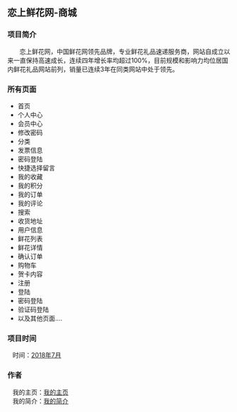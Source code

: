 ## 恋上鲜花网-商城

### 项目简介

&nbsp;&nbsp;&nbsp;&nbsp;&nbsp;&nbsp;&nbsp;恋上鲜花网，中国鲜花网领先品牌，专业鲜花礼品速递服务商，网站自成立以来一直保持高速成长，连续四年增长率均超过100%，目前规模和影响力均位居国内鲜花礼品网站前列，销量已连续3年在同类网站中处于领先。


### 所有页面

- 首页
- 个人中心
- 会员中心
- 修改密码
- 分类
- 发票信息
- 密码登陆
- 快捷选择留言
- 我的收藏
- 我的积分 
- 我的订单
- 我的评论
- 搜索
- 收货地址
- 用户信息
- 鲜花列表
- 鲜花详情
- 确认订单
- 购物车
- 贺卡内容
- 注册
- 登陆
- 密码登陆
- 验证码登陆
- 以及其他页面....

### 项目时间

&nbsp;&nbsp;&nbsp;时间：[2018年7月](https://www.baidu.com/s?wd=%E6%97%A5%E6%9C%9F)

### 作者

&nbsp;&nbsp;&nbsp;我的主页：[我的主页](https://ordram.github.io/ordram/)
<br>
&nbsp;&nbsp;&nbsp;我的简介：[我的简介](https://ordram.github.io/dazhuang/)